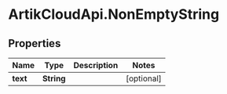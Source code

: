 # ArtikCloudApi.NonEmptyString

## Properties
Name | Type | Description | Notes
------------ | ------------- | ------------- | -------------
**text** | **String** |  | [optional] 


